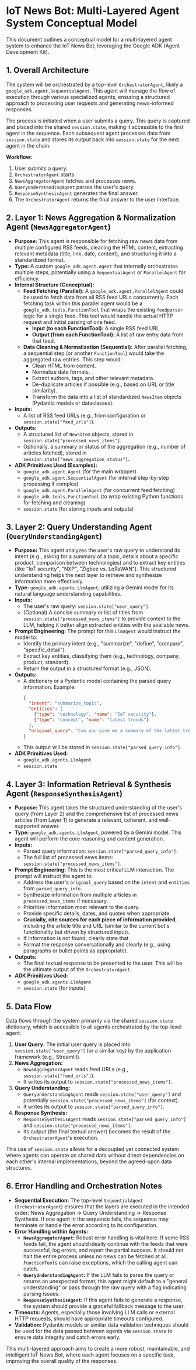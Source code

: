 # IoT News Bot: Multi-Layered Agent System Conceptual Model

This document outlines a conceptual model for a multi-layered agent system to enhance the IoT News Bot, leveraging the Google ADK (Agent Development Kit).

## 1. Overall Architecture

The system will be orchestrated by a top-level `OrchestratorAgent`, likely a `google_adk.agent.SequentialAgent`. This agent will manage the flow of execution through various specialized agents, ensuring a structured approach to processing user requests and generating news-informed responses.

The process is initiated when a user submits a query. This query is captured and placed into the shared `session.state`, making it accessible to the first agent in the sequence. Each subsequent agent processes data from `session.state` and stores its output back into `session.state` for the next agent in the chain.

**Workflow:**

1.  User submits a query.
2.  `OrchestratorAgent` starts.
3.  `NewsAggregatorAgent` fetches and processes news.
4.  `QueryUnderstandingAgent` parses the user's query.
5.  `ResponseSynthesisAgent` generates the final answer.
6.  The `OrchestratorAgent` returns the final answer to the user interface.

## 2. Layer 1: News Aggregation & Normalization Agent (`NewsAggregatorAgent`)

*   **Purpose:** This agent is responsible for fetching raw news data from multiple configured RSS feeds, cleaning the HTML content, extracting relevant metadata (title, link, date, content), and structuring it into a standardized format.
*   **Type:** A custom `google_adk.agent.Agent` that internally orchestrates multiple steps, potentially using a `SequentialAgent` or `ParallelAgent` for efficiency.
*   **Internal Structure (Conceptual):**
    *   **Feed Fetching (Parallel):** A `google_adk.agent.ParallelAgent` could be used to fetch data from all RSS feed URLs concurrently. Each fetching task within this parallel agent would be a `google_adk.tools.FunctionTool` that wraps the existing `feedparser` logic for a single feed. This tool would handle the actual HTTP request and initial parsing of one feed.
        *   **Input (to each FunctionTool):** A single RSS feed URL.
        *   **Output (from each FunctionTool):** A list of raw entry data from that feed.
    *   **Data Cleaning & Normalization (Sequential):** After parallel fetching, a sequential step (or another `FunctionTool`) would take the aggregated raw entries. This step would:
        *   Clean HTML from content.
        *   Normalize date formats.
        *   Extract authors, tags, and other relevant metadata.
        *   De-duplicate articles if possible (e.g., based on URL or title similarity).
        *   Transform the data into a list of standardized `NewsItem` objects (Pydantic models or dataclasses).
*   **Inputs:**
    *   A list of RSS feed URLs (e.g., from configuration or `session.state["feed_urls"]`).
*   **Outputs:**
    *   A structured list of `NewsItem` objects, stored in `session.state["processed_news_items"]`.
    *   Optionally, a summary or status of the aggregation (e.g., number of articles fetched), stored in `session.state["news_aggregation_status"]`.
*   **ADK Primitives Used (Examples):**
    *   `google_adk.agent.Agent` (for the main wrapper)
    *   `google_adk.agent.SequentialAgent` (for internal step-by-step processing if complex)
    *   `google_adk.agent.ParallelAgent` (for concurrent feed fetching)
    *   `google_adk.tools.FunctionTool` (to wrap existing Python functions for fetching and cleaning)
    *   `session.state` (for storing inputs and outputs)

## 3. Layer 2: Query Understanding Agent (`QueryUnderstandingAgent`)

*   **Purpose:** This agent analyzes the user's raw query to understand its intent (e.g., asking for a summary of a topic, details about a specific product, comparison between technologies) and to extract key entities (like "IoT security", "NXP", "Zigbee vs. LoRaWAN"). This structured understanding helps the next layer to retrieve and synthesize information more effectively.
*   **Type:** `google_adk.agents.LlmAgent`, utilizing a Gemini model for its natural language understanding capabilities.
*   **Inputs:**
    *   The user's raw query: `session.state["user_query"]`.
    *   (Optional) A concise summary or list of titles from `session.state["processed_news_items"]` to provide context to the LLM, helping it better align extracted entities with the available news.
*   **Prompt Engineering:** The prompt for this `LlmAgent` would instruct the model to:
    *   Identify the primary intent (e.g., "summarize", "define", "compare", "specific_detail").
    *   Extract key entities, classifying them (e.g., technology, company, product, standard).
    *   Return the output in a structured format (e.g., JSON).
*   **Outputs:**
    *   A dictionary or a Pydantic model containing the parsed query information. Example:
        ```json
        {
          "intent": "summarize_topic",
          "entities": [
            {"type": "technology", "name": "IoT security"},
            {"type": "concept", "name": "latest trends"}
          ],
          "original_query": "Can you give me a summary of the latest trends in IoT security?"
        }
        ```
    *   This output will be stored in `session.state["parsed_query_info"]`.
*   **ADK Primitives Used:**
    *   `google_adk.agents.LlmAgent`
    *   `session.state`

## 4. Layer 3: Information Retrieval & Synthesis Agent (`ResponseSynthesisAgent`)

*   **Purpose:** This agent takes the structured understanding of the user's query (from Layer 2) and the comprehensive list of processed news articles (from Layer 1) to generate a relevant, coherent, and well-supported answer.
*   **Type:** `google_adk.agents.LlmAgent`, powered by a Gemini model. This agent will perform the core reasoning and content generation.
*   **Inputs:**
    *   Parsed query information: `session.state["parsed_query_info"]`.
    *   The full list of processed news items: `session.state["processed_news_items"]`.
*   **Prompt Engineering:** This is the most critical LLM interaction. The prompt will instruct the agent to:
    *   Address the user's `original_query` based on the `intent` and `entities` from `parsed_query_info`.
    *   Synthesize information from multiple articles in `processed_news_items` if necessary.
    *   Prioritize information most relevant to the query.
    *   Provide specific details, dates, and quotes when appropriate.
    *   **Crucially, cite sources for each piece of information provided**, including the article title and URL (similar to the current bot's functionality but driven by structured input).
    *   If information is not found, clearly state that.
    *   Format the response conversationally and clearly (e.g., using paragraphs or bullet points as appropriate).
*   **Outputs:**
    *   The final textual response to be presented to the user. This will be the ultimate output of the `OrchestratorAgent`.
*   **ADK Primitives Used:**
    *   `google_adk.agents.LlmAgent`
    *   `session.state` (for inputs)

## 5. Data Flow

Data flows through the system primarily via the shared `session.state` dictionary, which is accessible to all agents orchestrated by the top-level agent.

1.  **User Query:** The initial user query is placed into `session.state["user_query"]` (or a similar key) by the application framework (e.g., Streamlit).
2.  **News Aggregation:**
    *   `NewsAggregatorAgent` reads feed URLs (e.g., `session.state["feed_urls"]`).
    *   It writes its output to `session.state["processed_news_items"]`.
3.  **Query Understanding:**
    *   `QueryUnderstandingAgent` reads `session.state["user_query"]` and potentially `session.state["processed_news_items"]` (for context).
    *   It writes its output to `session.state["parsed_query_info"]`.
4.  **Response Synthesis:**
    *   `ResponseSynthesisAgent` reads `session.state["parsed_query_info"]` and `session.state["processed_news_items"]`.
    *   Its output (the final textual answer) becomes the result of the `OrchestratorAgent`'s execution.

This use of `session.state` allows for a decoupled yet connected system where agents can operate on shared data without direct dependencies on each other's internal implementations, beyond the agreed-upon data structures.

## 6. Error Handling and Orchestration Notes

*   **Sequential Execution:** The top-level `SequentialAgent` (`OrchestratorAgent`) ensures that the layers are executed in the intended order: News Aggregation -> Query Understanding -> Response Synthesis. If one agent in the sequence fails, the sequence may terminate or handle the error according to its configuration.
*   **Error Handling within Agents:**
    *   **`NewsAggregatorAgent`:** Robust error handling is vital here. If some RSS feeds fail, the agent should ideally continue with the feeds that were successful, log errors, and report the partial success. It should not halt the entire process unless no news can be fetched at all. `FunctionTool`s can raise exceptions, which the calling agent can catch.
    *   **`QueryUnderstandingAgent`:** If the LLM fails to parse the query or returns an unexpected format, this agent might default to a "general understanding" or pass through the raw query with a flag indicating parsing issues.
    *   **`ResponseSynthesisAgent`:** If this agent fails to generate a response, the system should provide a graceful fallback message to the user.
*   **Timeouts:** Agents, especially those involving LLM calls or external HTTP requests, should have appropriate timeouts configured.
*   **Validation:** Pydantic models or similar data validation techniques should be used for the data passed between agents via `session.state` to ensure data integrity and catch errors early.

This multi-layered approach aims to create a more robust, maintainable, and intelligent IoT News Bot, where each agent focuses on a specific task, improving the overall quality of the responses.
